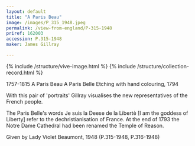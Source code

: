 ```yaml
---
layout: default
title: "A Paris Beau"
image: /images/P_315_1948.jpeg
permalink: /view-from-england/P-315-1948
priref: 162003
accession: P.315-1948
maker: James Gillray

---
```

{% include /structure/vive-image.html %}
{% include /structure/collection-record.html %}

1757-1815
A Paris Beau
A Paris Belle
Etching with hand colouring, 1794

With this pair of 'portraits' Gillray visualises the new representatives of the French people.

The Paris Belle's words Je suis la Deese de la Libertè [I am the goddess of Liberty] refer to the dechristianisation of France. At the end of 1793 the Notre Dame Cathedral had been renamed the Temple of Reason.

Given by Lady Violet Beaumont, 1948 (P.315-1948, P.316-1948)
